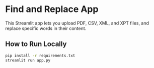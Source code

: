 # Find and Replace App

This Streamlit app lets you upload PDF, CSV, XML, and XPT files, and replace specific words in their content.

## How to Run Locally

```bash
pip install -r requirements.txt
streamlit run app.py
